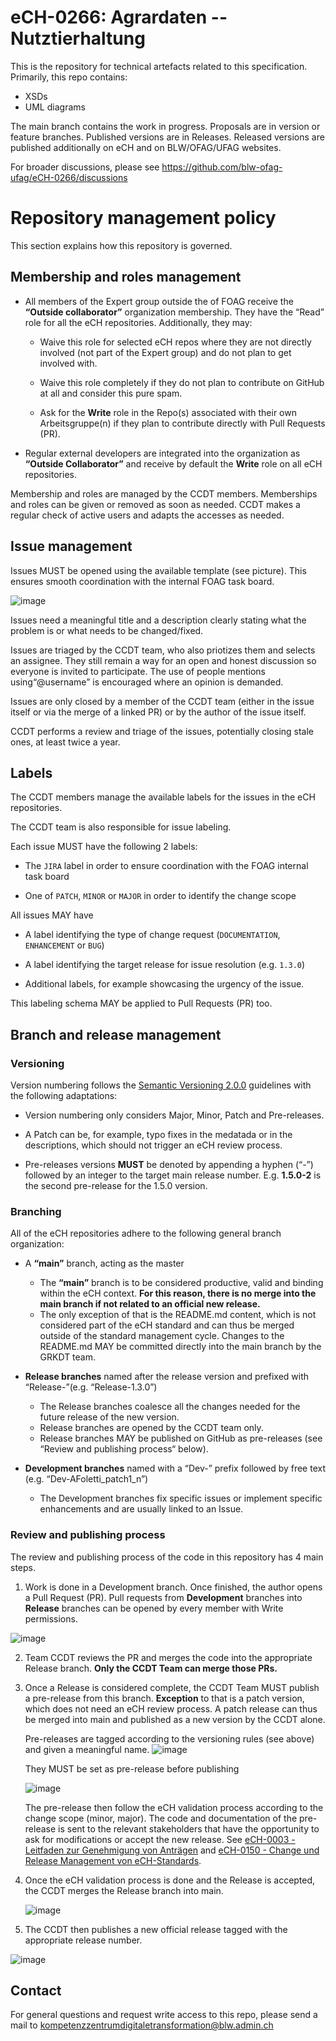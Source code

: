 # eCH-0266: Agrardaten -- Nutztierhaltung

This is the repository for technical artefacts related to this specification.
Primarily, this repo contains:

* XSDs
* UML diagrams

The main branch contains the work in progress. Proposals are in version or feature branches. Published versions are in Releases. Released versions are published additionally on eCH and on BLW/OFAG/UFAG websites.

For broader discussions, please see https://github.com/blw-ofag-ufag/eCH-0266/discussions

# Repository management policy
This section explains how this repository is governed.

## Membership and roles management

- All members of the Expert group outside the of FOAG receive the **“Outside collaborator”** organization membership. They have the “Read” role for all the eCH repositories.
Additionally, they may:

  - Waive this role for selected eCH repos where they are not directly involved (not part of the Expert group) and do not plan to get involved with.

  - Waive this role completely if they do not plan to contribute on GitHub at all and consider this pure spam.

  - Ask for the **Write** role in the Repo(s) associated with their own Arbeitsgruppe(n) if they plan to contribute directly with Pull Requests (PR).

- Regular external developers are integrated into the organization as **“Outside Collaborator”** and receive by default the **Write** role on all eCH repositories.

Membership and roles are managed by the CCDT members.
Memberships and roles can be given or removed as soon as needed. CCDT makes a regular check of active users and adapts the accesses as needed.

## Issue management

Issues MUST be opened using the available template (see picture). This ensures smooth coordination with the internal FOAG task board.

![image](https://github.com/user-attachments/assets/e4a44cc8-0b9b-4e12-a9ea-f4c865a35f98)

Issues need a meaningful title and a description clearly stating what the problem is or what needs to be changed/fixed.

Issues are triaged by the CCDT team, who also priotizes them and selects an assignee. They still remain a way for an open and honest discussion so everyone is invited to participate. The use of people mentions using“@username” is encouraged where an opinion is demanded.

Issues are only closed by a member of the CCDT team (either in the issue itself or via the merge of a linked PR) or by the author of the issue itself.

CCDT performs a review and triage of the issues, potentially closing stale ones, at least twice a year.

## Labels

The CCDT members manage the available labels for the issues in the eCH repositories.

The CCDT team is also responsible for issue labeling.

Each issue MUST have the following 2 labels:

- The ```JIRA``` label in order to ensure coordination with the FOAG internal task board

- One of ```PATCH```, ```MINOR``` or ```MAJOR```  in order to identify the change scope

All issues MAY have

- A label identifying the type of change request (```DOCUMENTATION```, ```ENHANCEMENT``` or ```BUG```)

- A label identifying the target release for issue resolution (e.g. ```1.3.0```)

- Additional labels, for example showcasing the urgency of the issue.

This labeling schema MAY be applied to Pull Requests (PR) too.

## Branch and release management

### Versioning

Version numbering follows the [Semantic Versioning 2.0.0](https://semver.org/spec/v2.0.0.html) guidelines with the following adaptations:

- Version numbering only considers Major, Minor, Patch and Pre-releases.

- A Patch can be, for example, typo fixes in the medatada or in the descriptions, which should not trigger an eCH review process.

- Pre-releases versions **MUST** be denoted by appending a hyphen (“-”) followed by an integer to the target main release number. E.g. **1.5.0-2** is the second pre-release for the 1.5.0 version.

### Branching

All of the eCH repositories adhere to the following general branch organization:

- A **“main”** branch, acting as the master
  - The **“main”** branch is to be considered productive, valid and binding within the eCH context. **For this reason, there is no merge into the main branch if not related to an official new release.**
  - The only exception of that is the README.md content, which is not considered part of the eCH standard and can thus be merged outside of the standard management cycle. Changes to the README.md MAY be committed directly into the main branch by the GRKDT team.


- **Release branches** named after the release version and prefixed with “Release-”(e.g. “Release-1.3.0”)
  - The Release branches coalesce all the changes needed for the future release of the new version.
  - Release branches are opened by the CCDT team only.
  - Release branches MAY be published on GitHub as pre-releases (see “Review and publishing process“ below).


- **Development branches** named with a “Dev-” prefix followed by free text (e.g. “Dev-AFoletti_patch1_n”)
  - The Development branches fix specific issues or implement specific enhancements and are usually linked to an Issue.

### Review and publishing process

The review and publishing process of the code in this repository has 4 main steps.

1. Work is done in a Development branch. Once finished, the author opens a Pull Request (PR). Pull requests from **Development** branches into **Release** branches can be opened by every member with Write permissions.

![image](https://github.com/user-attachments/assets/75367751-ebfd-4f23-b050-f0f6772cc4f0)


2. Team CCDT reviews the PR and merges the code into the appropriate Release branch. **Only the CCDT Team can merge those PRs.**

3. Once a Release is considered complete, the CCDT Team MUST publish a pre-release from this branch. **Exception** to that is a patch version, which does not need an eCH review process. A patch release can thus be merged into main and published as a new version by the CCDT alone.

    Pre-releases are tagged according to the versioning rules (see above) and given a meaningful name.
    ![image](https://github.com/user-attachments/assets/8c030ce4-983a-4806-9942-62aa4873cb66)

    They MUST be set as pre-release before publishing

    ![image](https://github.com/user-attachments/assets/49caace2-2d72-4351-9330-644dcc85c542)

    The pre-release then follow the eCH validation process according to the change scope (minor, major). The code and documentation of the pre-release is sent to the relevant stakeholders that have the opportunity to ask for modifications or accept the new release. 
    See [eCH-0003 - Leitfaden zur Genehmigung von Anträgen](https://ech.ch/de/ech/ech-0003) and [eCH-0150 - Change und Release Management von eCH-Standards](https://ech.ch/de/ech/ech-0150).

4. Once the eCH validation process is done and the Release is accepted, the CCDT merges the Release branch into main.

    ![image](https://github.com/user-attachments/assets/3f5f0ead-a3a9-42bf-96cd-52b1872df2f9)

5. The CCDT then publishes a new official release tagged with the appropriate release number.

![image](https://github.com/user-attachments/assets/5a0e1a7f-f1fa-4bd6-850f-cf66707f0af3)

## Contact

For general questions and request write access to this repo, please send a mail to kompetenzzentrumdigitaletransformation@blw.admin.ch
